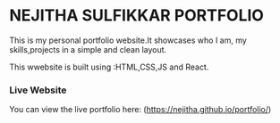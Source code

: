 # NEJITHA SULFIKKAR PORTFOLIO

This is my personal portfolio website.It showcases who I am, my skills,projects in a simple and clean layout.

This wwebsite is built using :HTML,CSS,JS and React.

### Live Website
You can view the live portfolio here:
                            (https://nejitha.github.io/portfolio/)
